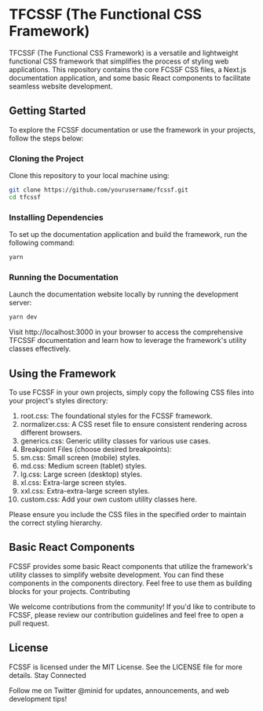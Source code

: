 # TFCSSF (The Functional CSS Framework) 

TFCSSF (The Functional CSS Framework) is a versatile and lightweight functional CSS framework that simplifies the process of styling web applications. This repository contains the core FCSSF CSS files, a Next.js documentation application, and some basic React components to facilitate seamless website development.

## Getting Started

To explore the FCSSF documentation or use the framework in your projects, follow the steps below:

### Cloning the Project

Clone this repository to your local machine using:

```bash
git clone https://github.com/yourusername/fcssf.git
cd tfcssf
```

### Installing Dependencies

To set up the documentation application and build the framework, run the following command:

```bash
yarn
```

### Running the Documentation

Launch the documentation website locally by running the development server:

```bash
yarn dev
```

Visit http://localhost:3000 in your browser to access the comprehensive TFCSSF documentation and learn how to leverage the framework's utility classes effectively.

## Using the Framework

To use FCSSF in your own projects, simply copy the following CSS files into your project's styles directory:

1. root.css: The foundational styles for the FCSSF framework.
2. normalizer.css: A CSS reset file to ensure consistent rendering across different browsers.
3. generics.css: Generic utility classes for various use cases.
4. Breakpoint Files (choose desired breakpoints):
 1. sm.css: Small screen (mobile) styles.
 2. md.css: Medium screen (tablet) styles.
 3. lg.css: Large screen (desktop) styles.
 4. xl.css: Extra-large screen styles.
 5. xxl.css: Extra-extra-large screen styles.
5. custom.css: Add your own custom utility classes here.

Please ensure you include the CSS files in the specified order to maintain the correct styling hierarchy.

## Basic React Components

FCSSF provides some basic React components that utilize the framework's utility classes to simplify website development. You can find these components in the components directory. Feel free to use them as building blocks for your projects.
Contributing

We welcome contributions from the community! If you'd like to contribute to FCSSF, please review our contribution guidelines and feel free to open a pull request.

## License

FCSSF is licensed under the MIT License. See the LICENSE file for more details.
Stay Connected

Follow me on Twitter @minid for updates, announcements, and web development tips!
